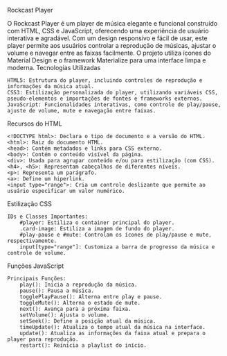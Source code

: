 Rockcast Player

O Rockcast Player é um player de música elegante e funcional construído com HTML, CSS e JavaScript, oferecendo uma experiência de usuário interativa e agradável. Com um design responsivo e fácil de usar, este player permite aos usuários controlar a reprodução de músicas, ajustar o volume e navegar entre as faixas facilmente. O projeto utiliza ícones do Material Design e o framework Materialize para uma interface limpa e moderna.
Tecnologias Utilizadas

    HTML5: Estrutura do player, incluindo controles de reprodução e informações da música atual.
    CSS3: Estilização personalizada do player, utilizando variáveis CSS, pseudo-elementos e importações de fontes e frameworks externos.
    JavaScript: Funcionalidades interativas, como controle de play/pause, ajuste de volume, mute e navegação entre faixas.

Recursos do HTML

    <!DOCTYPE html>: Declara o tipo de documento e a versão do HTML.
    <html>: Raiz do documento HTML.
    <head>: Contém metadados e links para CSS externo.
    <body>: Contém o conteúdo visível da página.
    <div>: Usada para agrupar conteúdo e/ou para estilização (com CSS).
    <h4>, <h5>: Representam cabeçalhos de diferentes níveis.
    <p>: Representa um parágrafo.
    <a>: Define um hiperlink.
    <input type="range">: Cria um controle deslizante que permite ao usuário especificar um valor numérico.

Estilização CSS

    IDs e Classes Importantes:
        #player: Estiliza o container principal do player.
        .card-image: Estiliza a imagem de fundo do player.
        #play-pause e #mute: Controlam os ícones de play/pause e mute, respectivamente.
        input[type="range"]: Customiza a barra de progresso da música e controle de volume.

Funções JavaScript

    Principais Funções:
        play(): Inicia a reprodução da música.
        pause(): Pausa a música.
        togglePlayPause(): Alterna entre play e pause.
        toggleMute(): Alterna o estado de mute.
        next(): Avança para a próxima faixa.
        setVolume(): Ajusta o volume.
        setSeek(): Define a posição atual da música.
        timeUpdate(): Atualiza o tempo atual da música na interface.
        update(): Atualiza as informações da faixa atual e prepara o player para reprodução.
        restart(): Reinicia a playlist do início.
